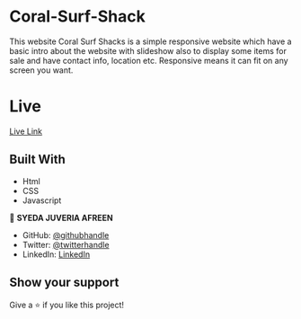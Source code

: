 # Coral-Surf-Shack

This website Coral Surf Shacks is a simple responsive website which have a basic intro about the website with slideshow also to display some items for sale and have contact info, location etc. Responsive means it can fit on any screen you want.

# Live

[Live Link](https://sja-thedude.github.io/Coral-Surf-Shack/)

## Built With

- Html
- CSS
- Javascript

👤 **SYEDA JUVERIA AFREEN**

- GitHub: [@githubhandle](https://github.com/sja-thedude)
- Twitter: [@twitterhandle](https://twitter.com/sja_thedude)
- LinkedIn: [LinkedIn](https://linkedin.com/in/sja-thedude)

## Show your support

Give a ⭐️ if you like this project!
